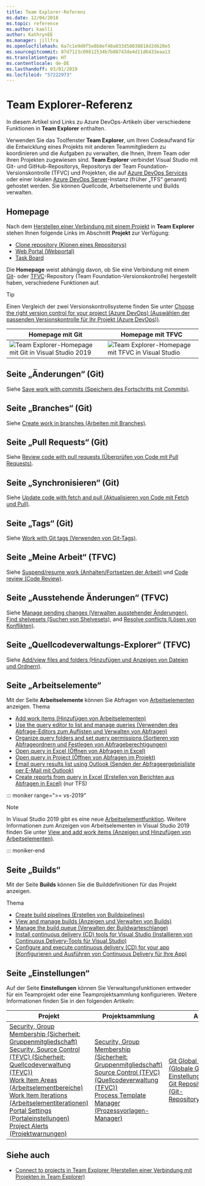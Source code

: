 ```yaml
---
title: Team Explorer-Referenz
ms.date: 12/04/2018
ms.topic: reference
ms.author: kaelli
author: KathrynEE
ms.manager: jillfra
ms.openlocfilehash: 6a7c1e9d0f5e8b8ef48a033d58038818d2d620e5
ms.sourcegitcommit: 87d7123c09812534b7b08743de4d11d6433eaa13
ms.translationtype: HT
ms.contentlocale: de-DE
ms.lasthandoff: 03/01/2019
ms.locfileid: "57222973"
---
```

# <a name="team-explorer-reference"></a>Team Explorer-Referenz

In diesem Artikel sind Links zu Azure DevOps-Artikeln über verschiedene Funktionen in **Team Explorer** enthalten.

Verwenden Sie das Toolfenster **Team Explorer**, um Ihren Codeaufwand für die Entwicklung eines Projekts mit anderen Teammitgliedern zu koordinieren und die Aufgaben zu verwalten, die Ihnen, Ihrem Team oder Ihren Projekten zugewiesen sind. **Team Explorer** verbindet Visual Studio mit Git- und GitHub-Repositorys, Repositorys der Team Foundation-Versionskontrolle (TFVC) und Projekten, die auf [Azure DevOps Services](/azure/devops/user-guide/what-is-azure-devops-services) oder einer lokalen [Azure DevOps Server](/tfs/index)-Instanz (früher „TFS“ genannt) gehostet werden. Sie können Quellcode, Arbeitselemente und Builds verwalten.

## <a name="home-page"></a>Homepage

Nach dem [Herstellen einer Verbindung mit einem Projekt](../connect-team-project.md) in **Team Explorer** stehen Ihnen folgende Links im Abschnitt **Projekt** zur Verfügung:

- [Clone repository (Klonen eines Repositorys)](/azure/devops/repos/git/clone)
- [Web Portal (Webportal)](/azure/devops/project/navigation/index)
- [Task Board](/azure/devops/boards/sprints/task-board)

Die **Homepage** weist abhängig davon, ob Sie eine Verbindung mit einem [Git](/azure/devops/repos/git/gitquickstart?view=vsts&tabs=visual-studio)- oder [TFVC](/azure/devops/repos/tfvc/overview)-Repository (Team Foundation-Versionskontrolle) hergestellt haben, verschiedene Funktionen auf.

> [!TIP]
> Einen Vergleich der zwei Versionskontrollsysteme finden Sie unter [Choose the right version control for your project (Azure DevOps) (Auswählen der passenden Versionskontrolle für Ihr Projekt (Azure DevOps))](/azure/devops/repos/tfvc/comparison-git-tfvc).

| **Homepage** mit Git | **Homepage** mit TFVC |
| - | - |
| ![Team Explorer-Homepage mit Git in Visual Studio 2019](media/team-explorer-reference/team-explorer-git.png) | ![Team Explorer-Homepage mit TFVC in Visual Studio](media/team-explorer-reference/team-explorer-tfvc.png) |

## <a name="changes-page-git"></a>Seite „Änderungen“ (Git)

Siehe [Save work with commits (Speichern des Fortschritts mit Commits)](/azure/devops/repos/git/commits).

## <a name="branches-page-git"></a>Seite „Branches“ (Git)

Siehe [Create work in branches (Arbeiten mit Branches)](/azure/devops/repos/git/branches).

## <a name="pull-requests-page-git"></a>Seite „Pull Requests“ (Git)

Siehe [Review code with pull requests (Überprüfen von Code mit Pull Requests)](/azure/devops/repos/git/pullrequest).

## <a name="sync-page-git"></a>Seite „Synchronisieren“ (Git)

Siehe [Update code with fetch and pull (Aktualisieren von Code mit Fetch und Pull)](/azure/devops/repos/git/pulling).

## <a name="tags-page-git"></a>Seite „Tags“ (Git)

Siehe [Work with Git tags (Verwenden von Git-Tags)](/azure/devops/repos/git/git-tags).

## <a name="my-work-page-tfvc"></a>Seite „Meine Arbeit“ (TFVC)

Siehe [Suspend/resume work (Anhalten/Fortsetzen der Arbeit)](/azure/devops/repos/tfvc/suspend-your-work-manage-your-shelvesets) und [Code review (Code Review)](/azure/devops/repos/tfvc/day-life-alm-developer-suspend-work-fix-bug-conduct-code-review).

## <a name="pending-changes-page-tfvc"></a>Seite „Ausstehende Änderungen“ (TFVC)

Siehe [Manage pending changes (Verwalten ausstehender Änderungen)](/azure/devops/repos/tfvc/develop-code-manage-pending-changes), [Find shelvesets (Suchen von Shelvesets)](/azure/devops/repos/tfvc/suspend-your-work-manage-your-shelvesets), and [Resolve conflicts (Lösen von Konflikten)](/azure/devops/repos/tfvc/resolve-team-foundation-version-control-conflicts).

## <a name="source-control-explorer-page-tfvc"></a>Seite „Quellcodeverwaltungs-Explorer“ (TFVC)

Siehe [Add/view files and folders (Hinzufügen und Anzeigen von Dateien und Ordnern)](/azure/devops/repos/tfvc/add-files-server).

## <a name="work-items-page"></a>Seite „Arbeitselemente“

Mit der Seite **Arbeitselemente** können Sie Abfragen von [Arbeitselementen](/azure/devops/boards/work-items/about-work-items) anzeigen. Thema

- [Add work items (Hinzufügen von Arbeitselementen)](/azure/devops/boards/backlogs/add-work-items)
- [Use the query editor to list and manage queries (Verwenden des Abfrage-Editors zum Auflisten und Verwalten von Abfragen)](/azure/devops/boards/queries/using-queries)
- [Organize query folders and set query permissions (Sortieren von Abfrageordnern und Festlegen von Abfrageberechtigungen)](/azure/devops/boards/queries/set-query-permissions)
- [Open query in Excel (Öffnen von Abfragen in Excel)](/azure/devops/boards/backlogs/office/bulk-add-modify-work-items-excel)
- [Open query in Project (Öffnen von Abfragen im Projekt)](/azure/devops/boards/backlogs/office/create-your-backlog-tasks-using-project)
- [Email query results list using Outlook (Senden der Abfrageergebnisliste per E-Mail mit Outlook)](/azure/devops/boards/queries/share-plans)
- [Create reports from query in Excel (Erstellen von Berichten aus Abfragen in Excel)](/azure/devops/report/excel/create-status-and-trend-excel-reports) (nur TFS)

::: moniker range=">= vs-2019"

> [!NOTE]
> In Visual Studio 2019 gibt es eine neue [Arbeitselementfunktion](/azure/devops/boards/work-items/set-work-item-experience-vs). Weitere Informationen zum Anzeigen von Arbeitselementen in Visual Studio 2019 finden Sie unter [View and add work items (Anzeigen und Hinzufügen von Arbeitselementen)](/azure/devops/boards/work-items/view-add-work-items).

::: moniker-end

## <a name="builds-page"></a>Seite „Builds“

Mit der Seite **Builds** können Sie die Builddefinitionen für das Projekt anzeigen.

Thema

- [Create build pipelines (Erstellen von Buildpipelines)](/azure/devops/pipelines/tasks/index)
- [View and manage builds (Anzeigen und Verwalten von Builds)](/azure/devops/pipelines/overview)
- [Manage the build queue (Verwalten der Buildwarteschlange)](/azure/devops/pipelines/agents/pools-queues)
- [Install continuous delivery (CD) tools for Visual Studio (Installieren von Continuous Delivery-Tools für Visual Studio)](/azure/devops/pipelines/apps/cd/azure/aspnet-core-to-acr#install-continuous-delivery-cd-tools-for-visual-studio-2017)
- [Configure and execute continuous delivery (CD) for your app (Konfigurieren und Ausführen von Continuous Delivery für Ihre App)](/azure/devops/pipelines/apps/cd/azure/aspnet-core-to-acr#configure-and-execute-continuous-delivery-cd-for-your-app)

## <a name="settings-page"></a>Seite „Einstellungen“

Auf der Seite **Einstellungen** können Sie Verwaltungsfunktionen entweder für ein Teamprojekt oder eine Teamprojektsammlung konfigurieren. Weitere Informationen finden Sie in den folgenden Artikeln:

| Projekt | Projektsammlung | Andere |
| - | - | - |
| [Security, Group Membership (Sicherheit: Gruppenmitgliedschaft)](/azure/devops/organizations/security/set-project-collection-level-permissions)<br/>[Security, Source Control (TFVC) (Sicherheit: Quellcodeverwaltung (TFVC))](/azure/devops/organizations/security/set-git-tfvc-repository-permissions)<br/>[Work Item Areas (Arbeitselementbereiche)](/azure/devops/organizations/settings/set-area-paths)<br/>[Work Item Iterations (Arbeitselementiterationen)](/azure/devops/organizations/settings/set-iteration-paths-sprints)<br/>[Portal Settings (Portaleinstellungen)](/azure/devops/report/sharepoint-dashboards/configure-or-add-a-project-portal)<br/>[Project Alerts (Projektwarnungen)](/azure/devops/notifications/howto-manage-team-notifications) | [Security, Group Membership (Sicherheit: Gruppenmitgliedschaft)](/azure/devops/organizations/security/set-project-collection-level-permissions)<br/>[Source Control (TFVC) (Quellcodeverwaltung (TFVC))](/azure/devops/repos/tfvc/decide-between-using-local-server-workspace)<br/>[Process Template Manager (Prozessvorlagen-Manager)](/azure/devops/boards/work-items/guidance/manage-process-templates) | [Git Global Settings (Globale Git-Einstellungen)](/azure/devops/repos/git/git-config)<br/>[Git Repository Settings (Git-Repositoryeinstellungen)](/azure/devops/repos/git/git-config) |

## <a name="see-also"></a>Siehe auch

- [Connect to projects in Team Explorer (Herstellen einer Verbindung mit Projekten in Team Explorer)](../../ide/connect-team-project.md)